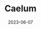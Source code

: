 ---
cc-type: constellation
title: "Caelum"
date: 2023-06-07
borders:
  - Columba
  - Dorado
  - Eridanus
  - Horologium
  - Lepus
  - Pictor
hashtag: caelum
subdivision-of:
  - southern celestial hemisphere
tags:
  - Constellation
---